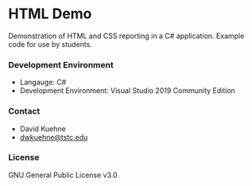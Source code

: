 # HTML Demo
Demonstration of HTML and CSS reporting in a C# application. 
Example code for use by students. 

### Development Environment

- Langauge: C#
- Development Environment: Visual Studio 2019 Community Edition

### Contact
- David Kuehne
- dwkuehne@tstc.edu

### License
GNU General Public License v3.0
